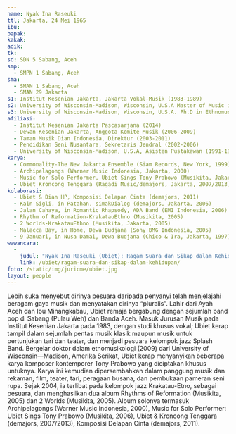 ```yaml
---
name: Nyak Ina Raseuki
ttl: Jakarta, 24 Mei 1965
ibu:
bapak:
kakak:
adik:
tk:
sd: SDN 5 Sabang, Aceh
smp:
  - SMPN 1 Sabang, Aceh
sma:
  - SMAN 1 Sabang, Aceh 
  - SMAN 29 Jakarta
s1: Institut Kesenian Jakarta, Jakarta Vokal-Musik (1983-1989)
s2: University of Wisconsin-Madison, Wisconsin, U.S.A Master of Music in Ethnomusicology (1993)
s3: University of Wisconsin-Madison, Wisconsin, U.S.A. Ph.D in Ethnomusicology (2009)
afiliasi:
  - Institut Kesenian Jakarta Pascasarjana (2014)
  - Dewan Kesenian Jakarta, Anggota Komite Musik (2006-2009)
  - Taman Musik Dian Indonesia, Direktur (2003-2011)
  - Pendidikan Seni Nusantara, Sekretaris Jendral (2002-2006)
  - University of Wisconsin-Madison, U.S.A, Asisten Pustakawan (1991-1993)
karya:
  - Commonality-The New Jakarta Ensemble (Siam Records, New York, 1999)
  - Archipelagongs (Warner Music Indonesia, Jakarta, 2000)
  - Music for Solo Performer, Ubiet Sings Tony Prabowo (Musikita, Jakarta, 2006)
  - Ubiet Kroncong Tenggara (Ragadi Music/demajors, Jakarta, 2007/2013)
kolaborasi:
  - Ubiet & Dian HP, Komposisi Delapan Cinta (demajors, 2011)
  - Kain Sigli, in Patahan, simakDialog (demajors, Jakarta, 2006)
  - Jalan Cahaya, in Romantic Rhapsody, ADA Band (EMI Indonesia, 2006)
  - Rhythm of Reformation-KrakatauEthno (Musikita, 2005)
  - 2 Worlds-KrakatauEthno (Musikita, Jakarta, 2005)
  - Malacca Bay, in Home, Dewa Budjana (Sony BMG Indonesia, 2005)
  - 9 Januari, in Nusa Damai, Dewa Budjana (Chico & Ira, Jakarta, 1997)
wawancara:
  -
    judul: "Nyak Ina Raseuki (Ubiet): Ragam Suara dan Sikap dalam Kehidupan"
    link: /ubiet/ragam-suara-dan-sikap-dalam-kehidupan/
foto: /static/img/juricme/ubiet.jpg
layout: people
---
```


Lebih suka menyebut dirinya pesuara daripada penyanyi telah menjelajahi beragam gaya musik dan menyatakan dirinya “pluralis”. Lahir dari Ayah Aceh dan Ibu Minangkabau, Ubiet remaja bergabung dengan sejumlah band pop di Sabang (Pulau Weh) dan Banda Aceh. Masuk Jurusan Musik pada Institut Kesenian Jakarta pada 1983, dengan studi khusus vokal; Ubiet kerap tampil dalam sejumlah pentas musik klasik maupun musik untuk pertunjukan tari dan teater, dan menjadi pesuara kelompok jazz Splash Band. Bergelar doktor dalam etnomusikologi (2009) dari University of Wisconsin—Madison, Amerika Serikat, Ubiet kerap menyanyikan beberapa karya komposer kontemporer Tony Prabowo yang diciptakan khusus untuknya. Karya ini kemudian dipersembahkan dalam panggung musik dan rekaman, film, teater, tari, peragaan busana, dan pembukaan pameran seni rupa. Sejak 2004, ia terlibat pada kelompok jazz Krakatau-Etno, sebagai pesuara, dan menghasilkan dua album Rhythms of Reformation (Musikita, 2005) dan 2 Worlds (Musikita, 2005). Album solonya termasuk Archipelagongs (Warner Music Indonesia, 2000), Music for Solo Performer: Ubiet Sings Tony Prabowo (Musikita, 2006), Ubiet & Kroncong Tenggara (demajors, 2007/2013), Komposisi Delapan Cinta (demajors, 2011).

